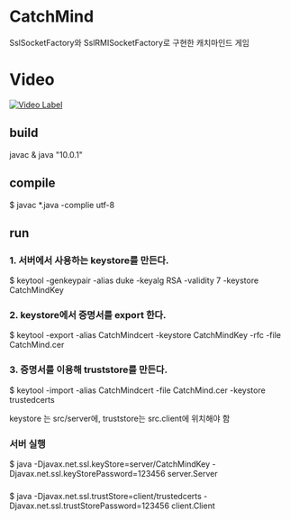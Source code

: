 # CatchMind

SslSocketFactory와 SslRMISocketFactory로 구현한 캐치마인드 게임

# Video
[![Video Label](http://img.youtube.com/vi/sayjV7Nh8t4/0.jpg)](https://www.youtube.com/watch?v=sayjV7Nh8t4)

## build

javac & java "10.0.1"

## compile
$ javac *.java -complie utf-8

## run

### 1. 서버에서 사용하는 keystore를 만든다.

$ keytool -genkeypair -alias duke -keyalg RSA -validity 7 -keystore CatchMindKey

### 2. keystore에서 증명서를 export 한다.

$ keytool -export -alias CatchMindcert -keystore CatchMindKey -rfc -file CatchMind.cer

### 3. 증명서를 이용해 truststore를 만든다.

$ keytool -import -alias CatchMindcert -file CatchMind.cer -keystore trustedcerts


keystore 는 src/server에, truststore는 src.client에 위치해야 함


### 서버 실행
$ java -Djavax.net.ssl.keyStore=server/CatchMindKey -Djavax.net.ssl.keyStorePassword=123456 server.Server

### 
$ java -Djavax.net.ssl.trustStore=client/trustedcerts -Djavax.net.ssl.trustStorePassword=123456 client.Client
